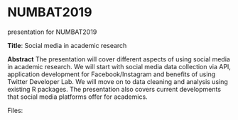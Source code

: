 # NUMBAT2019
presentation for NUMBAT2019

**Title**: Social media in academic research
 
**Abstract**
The presentation will cover different aspects of using social media in academic research. We will start with social media data collection via API, application development for Facebook/Instagram and benefits of using Twitter Developer Lab. We will move on to data cleaning and analysis using existing R packages. The presentation also covers current developments that social media platforms offer for academics.

Files:
